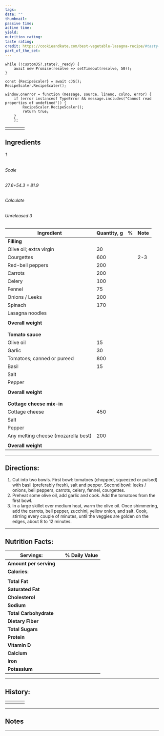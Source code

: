 ```yaml
---
tags: 
date: ""
thumbnail: 
passive time: 
active time: 
yield: 
nutrition rating: 
taste rating: 
credit: https://cookieandkate.com/best-vegetable-lasagna-recipe/#tasty-recipes-27109-jump-target
part_of_the_set:
---
```

```dataviewjs
while (!customJS?.state?._ready) { 
	await new Promise(resolve => setTimeout(resolve, 50)); 
} 

const {RecipeScaler} = await cJS();
RecipeScaler.RecipeScaler();

window.onerror = function (message, source, lineno, colno, error) {
	if (error instanceof TypeError && message.includes("Cannot read properties of undefined")) {
		RecipeScaler.RecipeScaler();
		return true;
	}
    };
```

|     |     |     |     |
| --- | --- | --- | --- |
|     |     |     |     |

## Ingredients

###### 1
###### Scale
###### 27.6+54.3 = 81.9
###### Calculate
###### Unreleased 3

| Ingredient                          | Quantity, g | %   | Note |
| ----------------------------------- | ----------- | --- | ---- |
| **Filling**                         |             |     |      |
| Olive oil; extra virgin             | 30          |     |      |
| Courgettes                          | 600         |     | 2-3  |
| Red-bell peppers                    | 200         |     |      |
| Carrots                             | 200         |     |      |
| Celery                              | 100         |     |      |
| Fennel                              | 75          |     |      |
| Onions / Leeks                      | 200         |     |      |
| Spinach                             | 170         |     |      |
| Lasagna noodles                     |             |     |      |
|                                     |             |     |      |
| **Overall weight**                  |             |     |      |
|                                     |             |     |      |
|                                     |             |     |      |
| **Tomato sauce**                    |             |     |      |
| Olive oil                           | 15          |     |      |
| Garlic                              | 30          |     |      |
| Tomatoes; canned or pureed          | 800         |     |      |
| Basil                               | 15          |     |      |
| Salt                                |             |     |      |
| Pepper                              |             |     |      |
|                                     |             |     |      |
| **Overall weight**                  |             |     |      |
|                                     |             |     |      |
|                                     |             |     |      |
| **Cottage cheese mix-in**           |             |     |      |
| Cottage cheese                      | 450         |     |      |
| Salt                                |             |     |      |
| Pepper                              |             |     |      |
| Any melting cheese (mozarella best) | 200         |     |      |
|                                     |             |     |      |
| **Overall weight**                  |             |     |      |





---
## Directions:

1. Cut into two bowls.
	First bowl: tomatoes (chopped, squeezed or pulsed) with basil (preferably fresh), salt and pepper.
	Second bowl: leeks / onions, bell peppers, carrots, celery, fennel, courgettes.
2. Preheat some olive oil, add garlic and cook. Add the tomatoes from the first bowl.
3. In a large skillet over medium heat, warm the olive oil. Once shimmering, add the carrots, bell pepper, zucchini, yellow onion, and salt. Cook, stirring every couple of minutes, until the veggies are golden on the edges, about 8 to 12 minutes.


---
## Nutrition Facts:

| **Servings:**          |       | % Daily Value |
| ---------------------- | ----- | ------------- |
| **Amount per serving** |       |               |
| **Calories**:          |       |               |
|                        |       |               |
| **Total Fat**          |       |               |
| **Saturated Fat**      |       |               |
| **Cholesterol**        |       |               |
| **Sodium**             |       |               |
| **Total Carbohydrate** |       |               |
| **Dietary Fiber**      |       |               |
| **Total Sugars**       |       |               |
| **Protein**            |       |               |
| **Vitamin D**          |       |               |
| **Calcium**            |       |               |
| **Iron**               |       |               |
| **Potassium**          |       |               |

---
## History:

|     |                   |                   |                   |
| --- | ----------------- | ----------------- | ----------------- |
|     |                   |                   |                   |


---
## Notes


>

---



